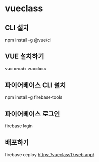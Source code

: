 # vueclass

## CLI 설치

npm install -g @vue/cli

## VUE 설치하기

vue create vueclass

## 파이어베이스 CLI 설치
npm install -g firebase-tools

## 파이어베이스 로그인
firebase login

## 배포하기
firebase deploy
https://vueclass17.web.app/